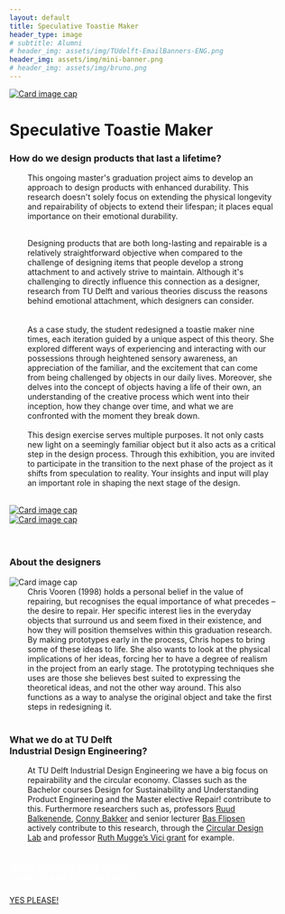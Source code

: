 ```yaml
---
layout: default
title: Speculative Toastie Maker
header_type: image
# subtitle: Alumni
# header_img: assets/img/TUdelft-EmailBanners-ENG.png
header_img: assets/img/mini-banner.png
# header_img: assets/img/bruno.png
---
```


<!-- <img src="/assets/img/mini-banner.png" alt="Card image cap"> -->
<a href="/assets/img/01SpeculativeToastieMaker/SpeculativeToastieMaker001.jpeg" target="_blank"><img src="/assets/img/01SpeculativeToastieMaker/SpeculativeToastieMaker001.jpeg" alt="Card image cap"
class="main-image"></a>
<br> 


<!-- ## Title 1 -->
<div class="card toast-card shadow">
<div class="card-body">
<h1 class="card-title text-center NeueMachina-project">Speculative Toastie Maker</h1>
<h3 class="text-center NeueMachina-h4">How do we design products that last a lifetime?</h3>
  <div class="card-body text-center card-text" style="margin-left: 2rem;margin-right: 2rem;">
This ongoing master's graduation project aims to develop an approach to design products with enhanced
durability. This research doesn't solely focus on extending the physical longevity and repairability of
objects to extend their lifespan; it places equal importance on their emotional durability. <br>
<br>

Designing products that are both long-lasting and repairable is a relatively straightforward objective when
compared to the challenge of designing items that people develop a strong attachment to and actively
strive to maintain. Although it's challenging to directly influence this connection as a designer, research
from TU Delft and various theories discuss the reasons behind emotional attachment, which designers
can consider.<br>  
<br>
As a case study, the student redesigned a toastie maker nine times, each iteration guided by a unique
aspect of this theory. She explored different ways of experiencing and interacting with our possessions
through heightened sensory awareness, an appreciation of the familiar, and the excitement that can come
from being challenged by objects in our daily lives. Moreover, she delves into the concept of objects
having a life of their own, an understanding of the creative process which went into their inception, how
they change over time, and what we are confronted with the moment they break down.  
<br>
This design exercise serves multiple purposes. It not only casts new light on a seemingly familiar object
but it also acts as a critical step in the design process. Through this exhibition, you are invited to
participate in the transition to the next phase of the project as it shifts from speculation to reality. Your
insights and input will play an important role in shaping the next stage of the design.
  </div>
</div>
</div>
<br>
<div class="container">
  <div class="row">
    <div class="col-sm">
      <a href="/assets/img/01SpeculativeToastieMaker/SpeculativeToastieMaker002.jpeg" target="_blank"><img src="/assets/img/01SpeculativeToastieMaker/SpeculativeToastieMaker002.jpeg" alt="Card image cap"></a>
    </div>
    <div class="col-sm">
      <a href="/assets/img/01SpeculativeToastieMaker/SpeculativeToastieMaker003.jpeg" target="_blank"><img src="/assets/img/01SpeculativeToastieMaker/SpeculativeToastieMaker003.jpeg" alt="Card image cap"></a>
    </div>
  </div>
  <br>
</div>
<br>
<!-- ## Title 2 -->
<div class="card white-card shadow">
<div class="card-body">
<h3 class="card-title text-center NeueMachina-h3">About the designers</h3>
<img src="/assets/img/01SpeculativeToastieMaker/SpeculativeToastieMaker-ProfileImage.jpg" alt="Card image cap">
  <div class="card-body text-center card-text" style="margin-left: 2rem;margin-right: 2rem;">
Chris Vooren (1998) holds a personal belief in the value of repairing, but recognises the equal importance
of what precedes – the desire to repair. Her specific interest lies in the everyday objects that surround us
and seem fixed in their existence, and how they will position themselves within this graduation research.
<br>
By making prototypes early in the process, Chris hopes to bring some of these ideas to life. She also
wants to look at the physical implications of her ideas, forcing her to have a degree of realism in the
project from an early stage. The prototyping techniques she uses are those she believes best suited to
expressing the theoretical ideas, and not the other way around. This also functions as a way to analyse
the original object and take the first steps in redesigning it.
  </div>
</div>
</div>
<br>
<!-- ## Title 3   -->
<div class="card white-card shadow">
<div class="card-body">
<h3 class="card-title text-center NeueMachina-h3">What we do at TU Delft<br> Industrial Design Engineering?</h3>
  <div class="card-body text-center card-text" style="margin-left: 2rem;margin-right: 2rem;">
At TU Delft Industrial Design Engineering we have a big focus on repairability and the circular economy.
Classes such as the Bachelor courses Design for Sustainability and Understanding Product Engineering
and the Master elective Repair! contribute to this. Furthermore researchers such as, professors 
<a href="https://www.tudelft.nl/en/ide/about-ide/people/balkenende-ar/" target="_blank"><u>Ruud Balkenende</u></a>, 
<a href="https://www.tudelft.nl/en/ide/about-ide/people/bakker-ca/" target="_blank"><u>Conny Bakker</u></a>
 and senior lecturer 
 <a href="https://www.tudelft.nl/en/ide/about-ide/people/flipsen-sfj/" target="_blank"><u>Bas Flipsen</u></a>
  actively contribute to this research, through
the 
<a href="https://delftdesignlabs.org/circular-design-lab/about/" target="_blank"><u>Circular Design Lab</u></a>
 and professor 
 <a href="https://www.tudelft.nl/en/2023/io/february/vici-grant-of-15-million-awarded-to-tu-delft-ide-professor-ruth-mugge" target="_blank"><u>Ruth Mugge’s Vici grant</u></a>
  for example.
  </div>
</div>
</div>
<br>
<div class="card text-center  blue-card shadow">
  <div class="card-body">
    <h5 class="card-title NeueMachina-h4" style="color:white;">WANT TO KNOW MORE ABOUT <br>TU DELFT AND STUDYING HERE?</h5>
    <a href="https://www.tudelft.nl/en/education/practical-matters/studying-at-tu-delft" class="btn btn-primary NeueMachina">YES PLEASE!</a>
  </div>
</div>